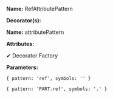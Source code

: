**Name:** RefAttributePattern

**Decorator(s):**

**Name:** attributePattern

**Attributes:**

✔ Decorator Factory

**Parameters:**

```
{ pattern: 'ref', symbols: '' }
```

```
{ pattern: 'PART.ref', symbols: '.' }
```

